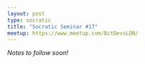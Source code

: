 ```yaml
---
layout: post
type: socratic
title: "Socratic Seminar #17"
meetup: https://www.meetup.com/BitDevsLDN/
---
```


_Notes to follow soon!_
